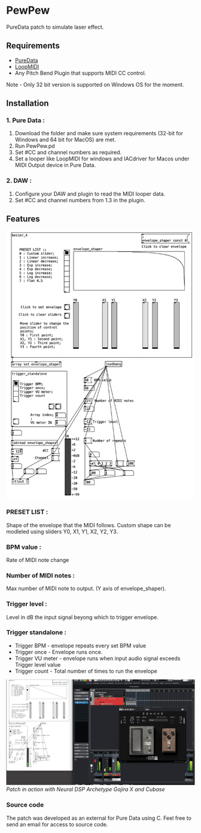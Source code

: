 # PewPew
PureData patch to simulate laser effect.

## Requirements
 - [PureData](https://puredata.info)
 - [LoopMIDI](https://www.tobias-erichsen.de/software/loopmidi.html)
 - Any Pitch Bend Plugin that supports MIDI CC control.

Note - Only 32 bit version is supported on Windows OS for the moment.

## Installation
### 1. Pure Data :
1. Download the folder and make sure system requirements (32-bit for Windows and 64 bit for MacOS) are met.<br /> 
2. Run PewPew.pd<br /> 
3. Set #CC and channel numbers as required.<br /> 
4. Set a looper like LoopMIDI for windows and IACdriver for Macos under MIDI Output device in Pure Data.<br /> 

### 2. DAW :
1. Configure your DAW and plugin to read the MIDI looper data.<br /> 
2. Set #CC and channel numbers from 1.3 in the plugin.<br />  

## Features
![Screenshot](banner.png)
### PRESET LIST : 
Shape of the envelope that the MIDI follows. Custom shape can be modleled using sliders Y0, X1, Y1, X2, Y2, Y3.
### BPM value :
Rate of MIDI note change
### Number of MIDI notes :
Max number of MIDI note to output. (Y axis of envelope_shaper).
### Trigger level :
Level in dB the input signal beyong which to trigger envelope.
### Trigger standalone :
+ Trigger BPM - envelope repeats every set BPM value
+ Trigger once - Envelope runs once.
+ Trigger VU meter - envelope runs when input audio signal exceeds Trigger level value
+ Trigger count - Total number of times to run the envelope


[![Instagram Logo](Video.png)](https://www.instagram.com/reel/C-6usdUqhoq/?igsh=ZWVpMWJhNDMwNTc4)
_Patch in action with Neural DSP Archetype Gojira X and Cubase_

### Source code
The patch was developed as an external for Pure Data using C. Feel free to send an email for access to source code. 